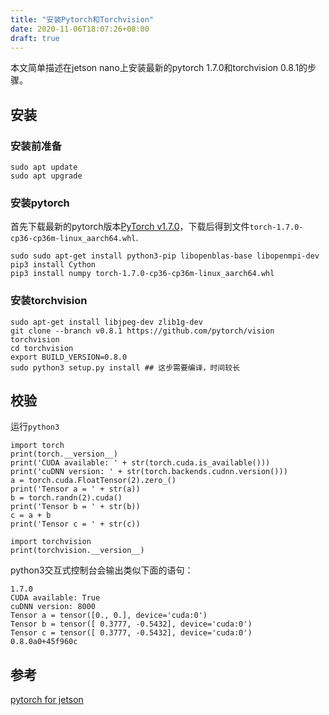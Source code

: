 ```yaml
---
title: "安装Pytorch和Torchvision"
date: 2020-11-06T18:07:26+08:00
draft: true
---
```


本文简单描述在jetson nano上安装最新的pytorch 1.7.0和torchvision 0.8.1的步骤。

## 安装

### 安装前准备

```
sudo apt update
sudo apt upgrade
```

### 安装pytorch

首先下载最新的pytorch版本[PyTorch v1.7.0](https://nvidia.box.com/shared/static/wa34qwrwtk9njtyarwt5nvo6imenfy26.whl)，下载后得到文件`torch-1.7.0-cp36-cp36m-linux_aarch64.whl`.


```
sudo sudo apt-get install python3-pip libopenblas-base libopenmpi-dev
pip3 install Cython
pip3 install numpy torch-1.7.0-cp36-cp36m-linux_aarch64.whl
```

### 安装torchvision
```
sudo apt-get install libjpeg-dev zlib1g-dev
git clone --branch v0.8.1 https://github.com/pytorch/vision torchvision
cd torchvision
export BUILD_VERSION=0.8.0
sudo python3 setup.py install ## 这步需要编译，时间较长
```

## 校验

运行`python3`

```
import torch
print(torch.__version__)
print('CUDA available: ' + str(torch.cuda.is_available()))
print('cuDNN version: ' + str(torch.backends.cudnn.version()))
a = torch.cuda.FloatTensor(2).zero_()
print('Tensor a = ' + str(a))
b = torch.randn(2).cuda()
print('Tensor b = ' + str(b))
c = a + b
print('Tensor c = ' + str(c))

import torchvision
print(torchvision.__version__)
```

python3交互式控制台会输出类似下面的语句：
```
1.7.0
CUDA available: True
cuDNN version: 8000
Tensor a = tensor([0., 0.], device='cuda:0')
Tensor b = tensor([ 0.3777, -0.5432], device='cuda:0')
Tensor c = tensor([ 0.3777, -0.5432], device='cuda:0')
0.8.0a0+45f960c
```


## 参考

[pytorch for jetson](https://forums.developer.nvidia.com/t/pytorch-for-jetson-version-1-7-0-now-available)